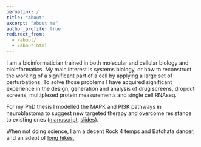 ```yaml
---
permalink: /
title: "About"
excerpt: "About me"
author_profile: true
redirect_from: 
  - /about/
  - /about.html
---
```


I am a bioinformatician trained in both molecular and cellular biology and bioinformatics.
My main interest is systems biology, or how to reconstruct the working of a significant part of a cell by applying a large set of perturbations. To solve those problems I have acquired significant experience in the design, generation and analysis of drug screens, dropout screens, multiplexed protein measurements and single cell RNAseq.

For my PhD thesis I modelled the MAPK and PI3K pathways in neuroblastoma to suggest new targeted therapy and overcome resistance to existing ones (<a href="files/Dorel_PhD_thesis.pdf">manuscript</a>, <a href="files/Dorel_PhD_defense.pdf">slides</a>).

When not doing science, I am a decent Rock 4 temps and Batchata dancer, and an adept of <a href="hiking">long hikes.

<!--
Section
=====

Subsection
-----
-->

